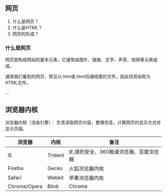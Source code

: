 ## 网页

1. 什么是网页？
2. 什么是HTML？
3. 网页的形成？

### 什么是网页 

网页是构成网站的基本元素，它通常由图片、链接、文字、声音、视频等元素组成。

通常我们看到的网页，常见以.htm或.html后缀结尾的文件，因此将其俗称为HTML文件。

...



## 浏览器内核

浏览器内核（渲染引擎）： 负责读取网页内容，整理讯息，计算网页的显示方式并显示页面。

| 浏览器       | 内核    | 备注                                   |
| ------------ | ------- | -------------------------------------- |
| IE           | Trident | IE,猎豹安全、360极速浏览器、百度浏览器 |
| Firefox      | Gecko   | 火狐浏览器内核                         |
| Safari       | Webkit  | 苹果浏览器内核                         |
| Chrome/Opera | Blink   | Chrome                                 |